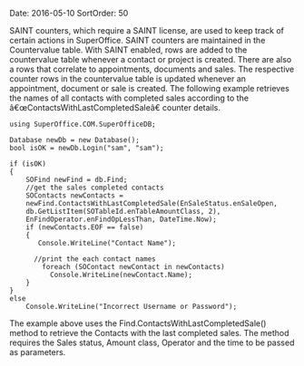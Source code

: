 Date: 2016-05-10
SortOrder: 50

SAINT counters, which require a SAINT license, are used to keep track of certain actions in SuperOffice. SAINT counters are maintained in the Countervalue table. With SAINT enabled, rows are added to the countervalue table whenever a contact or project is created. There are also a rows that correlate to appointments, documents and sales. The respective counter rows in the countervalue table is updated whenever an appointment, document or sale is created.
The following example retrieves the names of all contacts with completed sales according to the â€œContactsWithLastCompletedSaleâ€ counter details.

```
using SuperOffice.COM.SuperOfficeDB;
 
Database newDb = new Database();
bool isOK = newDb.Login("sam", "sam");
 
if (isOK)
{
    SOFind newFind = db.Find;
    //get the sales completed contacts 
    SOContacts newContacts =
    newFind.ContactsWithLastCompletedSale(EnSaleStatus.enSaleOpen,
    db.GetListItem(SOTableId.enTableAmountClass, 2),
    EnFindOperator.enFindOpLessThan, DateTime.Now);
    if (newContacts.EOF == false)
    {
       Console.WriteLine("Contact Name");
 
      //print the each contact names
        foreach (SOContact newContact in newContacts)
          Console.WriteLine(newContact.Name);
    }
}       
else
    Console.WriteLine("Incorrect Username or Password");
```

The example above uses the Find.ContactsWithLastCompletedSale() method to retrieve the Contacts with the last completed sales. The method requires the Sales status, Amount class, Operator and the time to be passed as parameters.
